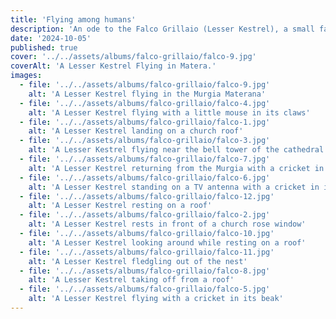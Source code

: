 ```yaml
---
title: 'Flying among humans'
description: 'An ode to the Falco Grillaio (Lesser Kestrel), a small falcon that passes the summer in the old town of Matera, Italy.'
date: '2024-10-05'
published: true
cover: '../../assets/albums/falco-grillaio/falco-9.jpg'
coverAlt: 'A Lesser Kestrel Flying in Matera.'
images:
  - file: '../../assets/albums/falco-grillaio/falco-9.jpg'
    alt: 'A Lesser Kestrel flying in the Murgia Materana'
  - file: '../../assets/albums/falco-grillaio/falco-4.jpg'
    alt: 'A Lesser Kestrel flying with a little mouse in its claws'
  - file: '../../assets/albums/falco-grillaio/falco-1.jpg'
    alt: 'A Lesser Kestrel landing on a church roof'
  - file: '../../assets/albums/falco-grillaio/falco-3.jpg'
    alt: 'A Lesser Kestrel flying near the bell tower of the cathedral of Matera'
  - file: '../../assets/albums/falco-grillaio/falco-7.jpg'
    alt: 'A Lesser Kestrel returning from the Murgia with a cricket in its beak'
  - file: '../../assets/albums/falco-grillaio/falco-6.jpg'
    alt: 'A Lesser Kestrel standing on a TV antenna with a cricket in its beak'
  - file: '../../assets/albums/falco-grillaio/falco-12.jpg'
    alt: 'A Lesser Kestrel resting on a roof'
  - file: '../../assets/albums/falco-grillaio/falco-2.jpg'
    alt: 'A Lesser Kestrel rests in front of a church rose window'
  - file: '../../assets/albums/falco-grillaio/falco-10.jpg'
    alt: 'A Lesser Kestrel looking around while resting on a roof'
  - file: '../../assets/albums/falco-grillaio/falco-11.jpg'
    alt: 'A Lesser Kestrel fledgling out of the nest'
  - file: '../../assets/albums/falco-grillaio/falco-8.jpg'
    alt: 'A Lesser Kestrel taking off from a roof'
  - file: '../../assets/albums/falco-grillaio/falco-5.jpg'
    alt: 'A Lesser Kestrel flying with a cricket in its beak'
---
```

